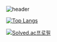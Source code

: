 ![header](https://capsule-render.vercel.app/api?type=wave&color=auto&height=300&section=header&text=w1shope%20render&fontSize=90)

[![Top Langs](https://github-readme-stats.vercel.app/api/top-langs/?username=w1shope&layout=compact)](https://github.com/w1shope/github-readme-stats)

[![Solved.ac프로필](http://mazassumnida.wtf/api/v2/generate_badge?boj=wishhope)](https://solved.ac/wishhope)
